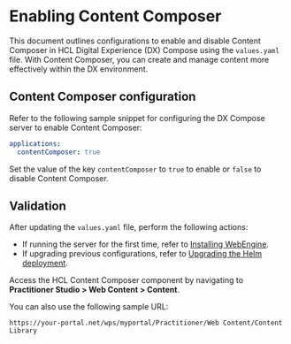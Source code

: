 # Enabling Content Composer

This document outlines configurations to enable and disable Content Composer in HCL Digital Experience (DX) Compose using the `values.yaml` file. With Content Composer, you can create and manage content more effectively within the DX environment. 

## Content Composer configuration

Refer to the following sample snippet for configuring the DX Compose server to enable Content Composer:

```yaml
applications:
  contentComposer: true
```

Set the value of the key `contentComposer` to `true` to enable or `false` to disable Content Composer.

## Validation

After updating the `values.yaml` file, perform the following actions:

- If running the server for the first time, refer to [Installing WebEngine](../install/install.md). 
- If upgrading previous configurations, refer to [Upgrading the Helm deployment](helm_upgrade_values.md).

Access the HCL Content Composer component by navigating to **Practitioner Studio > Web Content > Content**.

You can also use the following sample URL: <!--Please check if this description is correct.-->

```
https://your-portal.net/wps/myportal/Practitioner/Web Content/Content Library
```